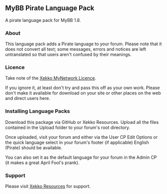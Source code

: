 ## MyBB Pirate Language Pack
A pirate language pack for MyBB 1.8.

### About
This language pack adds a Pirate language to your forum. Please note that it does not convert all text; some messages, errors and notices are left untranslated so that users aren't confused by their meanings.

### Licence
Take note of the [Xekko MyNetwork Licence](http://xekko.co.uk/service-licence.html "Xekko MyNetwork Licence").

If you ignore it, at least don't try and pass this off as your own work. Please don't make it available for download on your site or other places on the web and direct users here.

### Installing Language Packs
Download this package via GitHub or Xekko Resources. Upload all the files contained in the Upload folder to your forum's root directory.

Once uploaded, visit your forum and either via the User CP Edit Options or the quick language select in your forum's footer (if applicable) English (Pirate) should be available.

You can also set it as the default language for your forum in the Admin CP (it makes a great April Fool's prank).

### Support
Please visit [Xekko Resources](http://resources.xekko.co.uk/forum-11.html "Visit Xekko Resources") for support.